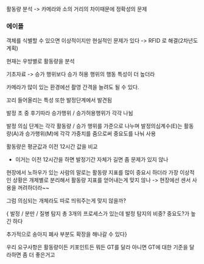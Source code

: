 활동량 분석 -> 카메라와 소의 거리의 차이때문에 정확성의 문제


### 에이플
객체를 식별할 수 있으면 이상적이지만 현실적인 문제가 있다
-> RFID 로 해결(2차년도 계획)

현재는 우방별로 활동량을 분석

기초자료 -> 
승가 행위보다 승가 허용 행위의 행동 특성이 더 높더라

카메라가 많이 있는 환경에선 촬영 간격을 늘려도 될 수 있다.

꼬리 들어올리는 특성 또한 발정단계에서 발견됨

발정 초 중 후기따라 승가행위 / 승가허용행위가 각각 나뉨

발정 의심 단계는 각각 활동량 / 승가 행위를 가준으로 나누며
발정의심계수(E)는 활동량(A)과 승가행위(M)에 각각 가중치를 줌으로써 중요도를 나눠 사용

활동량은 평균값과 이전 12시간 값을 비교
- 이거는 이전 12시간을 하면 발정기간 자체가 길면 좀 문제가 있지 않나

현장에서 노하우가 있는 사람의 말로는 활동량 지표를 많이 중요시 하더라
가장 이상적인 상황은 개제별로 분리해서 활동량 지표를 얻어내는게 맞지 않나 
-> 현장에선 센서 사용을 꺼려하더라~~


그럼 의심되는 개체라도 따로 띄워주는게 맞지 않을까?


{ 발정 / 분만 / 질병 탐지 총 3개의 프로세스가 있는데
발정 탐지의 비중? 중요도?가 높긴 하다

추가적으로 송아지 폐사 부분도 확장을 해나갈 수 있다}


우리 요구사항은 활동량이든 키포인트든 뭐든 GT를 달라
아니면 GT에 대한 기준을 달라하면 좀 더 좋은거고
